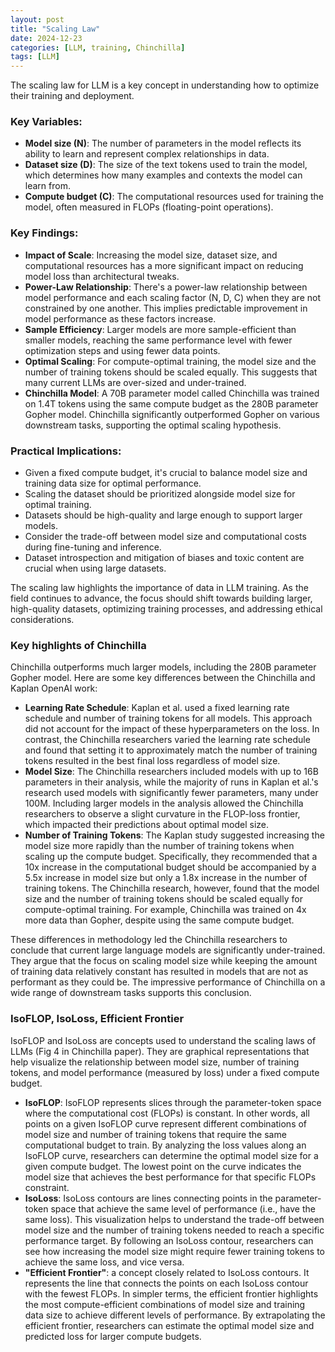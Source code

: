 ```yaml
---
layout: post
title: "Scaling Law"
date: 2024-12-23
categories: [LLM, training, Chinchilla]
tags: [LLM]
---
```


The scaling law for LLM is a key concept in understanding how to optimize their training and deployment.

### Key Variables:

- **Model size (N)**: The number of parameters in the model reflects its ability to learn and represent complex relationships in data.
- **Dataset size (D)**: The size of the text tokens used to train the model, which determines how many examples and contexts the model can learn from.
- **Compute budget (C)**: The computational resources used for training the model, often measured in FLOPs (floating-point operations).

### Key Findings:
- **Impact of Scale**: Increasing the model size, dataset size, and computational resources has a more significant impact on reducing model loss than architectural tweaks.
- **Power-Law Relationship**: There's a power-law relationship between model performance and each scaling factor (N, D, C) when they are not constrained by one another. This implies predictable improvement in model performance as these factors increase.
- **Sample Efficiency**: Larger models are more sample-efficient than smaller models, reaching the same performance level with fewer optimization steps and using fewer data points.
- **Optimal Scaling**: For compute-optimal training, the model size and the number of training tokens should be scaled equally. This suggests that many current LLMs are over-sized and under-trained.
- **Chinchilla Model**: A 70B parameter model called Chinchilla was trained on 1.4T tokens using the same compute budget as the 280B parameter Gopher model. Chinchilla significantly outperformed Gopher on various downstream tasks, supporting the optimal scaling hypothesis.

### Practical Implications:
- Given a fixed compute budget, it's crucial to balance model size and training data size for optimal performance.
- Scaling the dataset should be prioritized alongside model size for optimal training.
- Datasets should be high-quality and large enough to support larger models.
- Consider the trade-off between model size and computational costs during fine-tuning and inference.
- Dataset introspection and mitigation of biases and toxic content are crucial when using large datasets.

The scaling law highlights the importance of data in LLM training. As the field continues to advance, the focus should shift towards building larger, high-quality datasets, optimizing training processes, and addressing ethical considerations.

### Key highlights of Chinchilla

Chinchilla outperforms much larger models, including the 280B parameter Gopher model. Here are some key differences between the Chinchilla and Kaplan OpenAI work:
- **Learning Rate Schedule**: Kaplan et al. used a fixed learning rate schedule and number of training tokens for all models. This approach did not account for the impact of these hyperparameters on the loss. In contrast, the Chinchilla researchers varied the learning rate schedule and found that setting it to approximately match the number of training tokens resulted in the best final loss regardless of model size.
- **Model Size**: The Chinchilla researchers included models with up to 16B parameters in their analysis, while the majority of runs in Kaplan et al.'s research used models with significantly fewer parameters, many under 100M. Including larger models in the analysis allowed the Chinchilla researchers to observe a slight curvature in the FLOP-loss frontier, which impacted their predictions about optimal model size.
- **Number of Training Tokens**: The Kaplan study suggested increasing the model size more rapidly than the number of training tokens when scaling up the compute budget. Specifically, they recommended that a 10x increase in the computational budget should be accompanied by a 5.5x increase in model size but only a 1.8x increase in the number of training tokens. The Chinchilla research, however, found that the model size and the number of training tokens should be scaled equally for compute-optimal training. For example, Chinchilla was trained on 4x more data than Gopher, despite using the same compute budget.

These differences in methodology led the Chinchilla researchers to conclude that current large language models are significantly under-trained. They argue that the focus on scaling model size while keeping the amount of training data relatively constant has resulted in models that are not as performant as they could be. The impressive performance of Chinchilla on a wide range of downstream tasks supports this conclusion.

### IsoFLOP, IsoLoss, Efficient Frontier

IsoFLOP and IsoLoss are concepts used to understand the scaling laws of LLMs (Fig 4 in Chinchilla paper). They are graphical representations that help visualize the relationship between model size, number of training tokens, and model performance (measured by loss) under a fixed compute budget.

- __IsoFLOP__: IsoFLOP represents slices through the parameter-token space where the computational cost (FLOPs) is constant. In other words, all points on a given IsoFLOP curve represent different combinations of model size and number of training tokens that require the same computational budget to train. By analyzing the loss values along an IsoFLOP curve, researchers can determine the optimal model size for a given compute budget. The lowest point on the curve indicates the model size that achieves the best performance for that specific FLOPs constraint.
- __IsoLoss__: IsoLoss contours are lines connecting points in the parameter-token space that achieve the same level of performance (i.e., have the same loss). This visualization helps to understand the trade-off between model size and the number of training tokens needed to reach a specific performance target. By following an IsoLoss contour, researchers can see how increasing the model size might require fewer training tokens to achieve the same loss, and vice versa.
- __"Efficient Frontier"__: a concept closely related to IsoLoss contours. It represents the line that connects the points on each IsoLoss contour with the fewest FLOPs. In simpler terms, the efficient frontier highlights the most compute-efficient combinations of model size and training data size to achieve different levels of performance. By extrapolating the efficient frontier, researchers can estimate the optimal model size and predicted loss for larger compute budgets.

